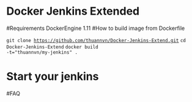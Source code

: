 # Docker Jenkins Extended
#Requirements
DockerEngine 1.11
#How to build image from Dockerfile

<code>git clone https://github.com/thuannvn/Docker-Jenkins-Extend.git</code>
<code>cd Docker-Jenkins-Extend</code>
<code>docker build -t="thuannvn/my-jenkins" .</code>

# Start your jenkins

#FAQ
